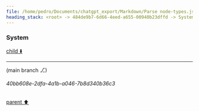 ```yaml
---
file: /home/pedro/Documents/chatgpt_export/Markdown/Parse node-types.json for models..md
heading_stack: <root> -> 484de9b7-6d66-4eed-a655-00940b23dffd -> System
---
```

### System

[child ⬇️](#40bb608e-2dfa-4a1b-a046-7b8d340b36c3)

---

(main branch ⎇)
###### 40bb608e-2dfa-4a1b-a046-7b8d340b36c3
[parent ⬆️](#484de9b7-6d66-4eed-a655-00940b23dffd)
